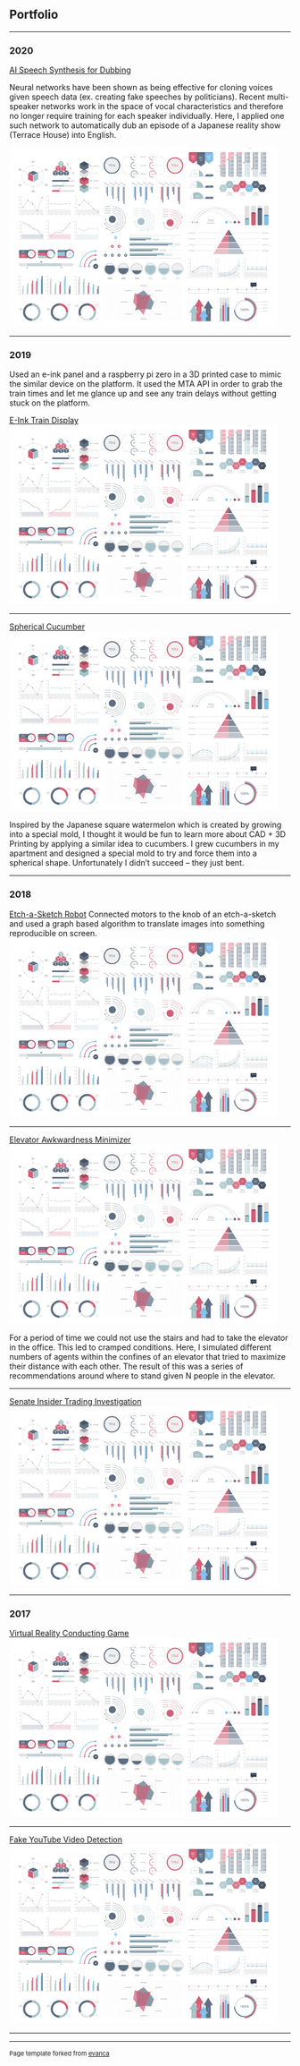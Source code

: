 ## Portfolio

---

### 2020 

[AI Speech Synthesis for Dubbing](pages/sample_page2)

Neural networks have been shown as being effective for cloning voices given speech data (ex. creating fake speeches by politicians). Recent multi-speaker networks work in the space of vocal characteristics and therefore no longer require training for each speaker individually. Here, I applied one such network to automatically dub an episode of a Japanese reality show (Terrace House) into English.

<img src="images/dummy_thumbnail.jpg?raw=true"/>

---

### 2019

Used an e-ink panel and a raspberry pi zero in a 3D printed case to mimic the similar device on the platform. It used the MTA API in order to grab the train times and let me glance up and see any train delays without getting stuck on the platform.

[E-Ink Train Display](http://example.com/)
<img src="images/dummy_thumbnail.jpg?raw=true"/>

---

[Spherical Cucumber](http://example.com/)
<img src="images/dummy_thumbnail.jpg?raw=true"/>

Inspired by the Japanese square watermelon which is created by growing into a special mold, I thought it would be fun to learn more about CAD + 3D Printing by applying a similar idea to cucumbers. I grew cucumbers in my apartment and designed a special mold to try and force them into a spherical shape. Unfortunately I didn’t succeed – they just bent.

---

### 2018

[Etch-a-Sketch Robot](http://example.com/)
Connected motors to the knob of an etch-a-sketch and used a graph based algorithm to translate images into something reproducible on screen.
<img src="images/dummy_thumbnail.jpg?raw=true"/>

---
[Elevator Awkwardness Minimizer](http://example.com/)
<img src="images/dummy_thumbnail.jpg?raw=true"/>

For a period of time we could not use the stairs and had to take the elevator in the office. This led to cramped conditions. Here, I simulated different numbers of agents within the confines of an elevator that tried to maximize their distance with each other. The result of this was a series of recommendations around where to stand given N people in the elevator.

---

[Senate Insider Trading Investigation](http://example.com/)
<img src="images/dummy_thumbnail.jpg?raw=true"/>

---

### 2017

[Virtual Reality Conducting Game](http://example.com/)
<img src="images/dummy_thumbnail.jpg?raw=true"/>

---

[Fake YouTube Video Detection](http://example.com/)
<img src="images/dummy_thumbnail.jpg?raw=true"/>

---

---
<p style="font-size:11px">Page template forked from <a href="https://github.com/evanca/quick-portfolio">evanca</a></p>
<!-- Remove above link if you don't want to attibute -->
